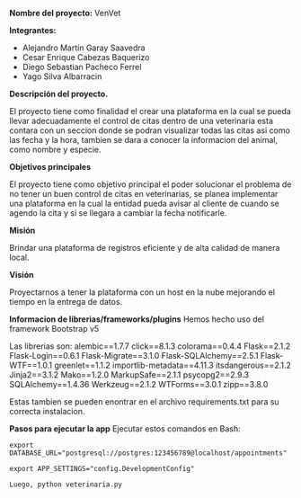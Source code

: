 ﻿**Nombre del proyecto:** VenVet

**Integrantes:**

- Alejandro Martín Garay Saavedra 
- Cesar Enrique Cabezas Baquerizo
- Diego Sebastian Pacheco Ferrel
- Yago Silva Albarracin

**Descripción del proyecto.**

El proyecto tiene como finalidad el crear una plataforma en la cual se pueda llevar adecuadamente el control de citas dentro de una veterinaria
esta contara con un seccion donde se podran visualizar todas las citas asi como las fecha y la hora, tambien se dara a conocer la informacion 
del animal, como nombre y especie. 

**Objetivos principales** 

El proyecto tiene como objetivo principal el poder solucionar el problema de no tener un buen control de citas en veterinarias, se planea implementar
una plataforma en la cual la entidad pueda avisar al cliente de cuando se agendo la cita y si se llegara a cambiar la fecha notificarle.

**Misión**

Brindar una plataforma de registros eficiente y de alta calidad de manera local.

**Visión**

Proyectarnos a tener la plataforma con un host en la nube mejorando el tiempo en la entrega de datos.

**Informacion de librerias/frameworks/plugins**
Hemos hecho uso del framework Bootstrap v5 

Las librerias son:
alembic==1.7.7
click==8.1.3
colorama==0.4.4
Flask==2.1.2
Flask-Login==0.6.1
Flask-Migrate==3.1.0
Flask-SQLAlchemy==2.5.1
Flask-WTF==1.0.1
greenlet==1.1.2
importlib-metadata==4.11.3
itsdangerous==2.1.2
Jinja2==3.1.2
Mako==1.2.0
MarkupSafe==2.1.1
psycopg2==2.9.3
SQLAlchemy==1.4.36
Werkzeug==2.1.2
WTForms==3.0.1
zipp==3.8.0

Estas tambien se pueden enontrar en el archivo requirements.txt para su correcta instalacion.

**Pasos para ejecutar la app**
Ejecutar estos comandos en Bash:

`export DATABASE_URL="postgresql://postgres:123456789@localhost/appointments"`

`export APP_SETTINGS="config.DevelopmentConfig"`

`Luego, python veterinaria.py`
